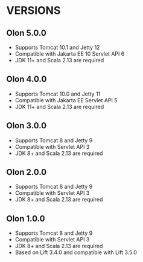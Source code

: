 # VERSIONS

## Olon 5.0.0

  * Supports Tomcat 10.1 and Jetty 12
  * Compatible with Jakarta EE 10 Servlet API 6
  * JDK 11+ and Scala 2.13 are required

## Olon 4.0.0

  * Supports Tomcat 10.0 and Jetty 11
  * Compatible with Jakarta EE Servlet API 5
  * JDK 11+ and Scala 2.13 are required

## Olon 3.0.0

  * Supports Tomcat 8 and Jetty 9
  * Compatible with Servlet API 3
  * JDK 8+ and Scala 2.13 are required

## Olon 2.0.0

  * Supports Tomcat 8 and Jetty 9
  * Compatible with Servlet API 3
  * JDK 8+ and Scala 2.13 are required

## Olon 1.0.0

  * Supports Tomcat 8 and Jetty 9
  * Compatible with Servlet API 3
  * JDK 8+ and Scala 2.13 are required
  * Based on Lift 3.4.0 and compatible with Lift 3.5.0
